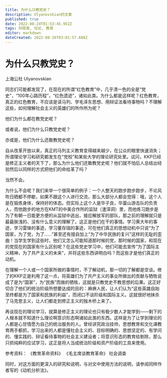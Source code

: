 ```yaml
---
title: 为什么只教党史？
description: Ulyanovskian的文章
published: true
date: 2022-08-24T01:53:45.952Z
tags: 时政类, 社论, 教育
editor: markdown
dateCreated: 2022-08-16T03:01:57.688Z
---
```


# 为什么只教党史？
上海公社 Ulyanovskian

同志们可能都发现了，在现在的所谓“红色教育”中，几乎清一色的全是“党史”，“100年心路历程”，“红色遗迹”，诸如此类。为什么都是这样呢？红色教育，真正的红色教育，不应该是读马列、学毛泽东思想、用辩证法看待事物吗？不理解这些，如何理解社会主义的英雄们的所作所为呢？

他们为什么都在教党史呢？

或者说，他们为什么只教党史呢？

亦或是，他们为什么还敢教党史呢？

自从改革开放以来，真正的马列主义教育变得越来越少，在公众的眼里快速消失；所谓理论学习和研究都发生在“党校”和某些大学的理论研究处里。试问，KKP已经是修正主义者的天下了，那么为什么他们还敢教党史呢？他们就不怕后人总结出经验然后以同样的方式把他们的命给革了吗？

当然不会。

为什么不会呢？我们来举一个很简单的例子：一个人整天的跑步跑步跑步，不论风吹日晒都不停歇，如果不跟这个人进行交流，那么大部分人都会觉得：哦，这个人是在锻炼身体，保持好的体态。但实际上这个人是华子良，华蓥山游击队的负责人，而他跑步的地方在KMT的中美合作所的监狱（渣滓洞）里，而他练习跑步是为了有朝一日能更方便的从监狱中逃出，接应解放军的部队，那之前的理解就只是最最肤浅的、没有什么意义的理解了。这正是他们在干的事情。学习黄大年的事迹，学习雷锋的事迹，学习董存瑞的事迹，可在他们真正的思想动机中只说“为了国家，为了党，为了……”甚至还有擅自加上“为了中华民族的复兴”这样的无耻的歪曲！当学生学到这些时，他们又怎么可能知道那时候的党，那时候的国家，和现在的党现在的国家有什么区别呢？在这些党史学习中，他们可能去宣传“为了国际主义精神，为了共产主义的未来”，并将这些东西讲明白吗？而这些才是他们真正的动机。

在理解一个人或一个国家所做的事情时，不了解动机，那一切的了解都是空谈。修了的KKP正是利用了这一点，将英雄们为了共产主义的事业所做出的贡献与牺牲说成了是为“国家”，为“民族”而做的牺牲，这就是只教党史不教思想的后果。这正好切合了他们的统治阶级所想要达成的目的：麻痹人民，让人们认为“这些英雄自始至终都是为了国家和民族的利益”，而闭口不谈阶级和国际主义。这就很好地抹杀了马克思主义，让人们都走到修正主义的独木桥上来了。

再谈现在的理论学习，就算是修正主义的理论也只有极少数人才能学到——剩下的人根本就不知道什么理论啊意识形态啊诸如此类的东西。这样是为了让学到理论的人都是心甘情愿为自己的统治服务的人。曾经讲究政治挂帅，思想教育和文化课教育两手都抓，学习出来的人都是懂社会主义的、目标明确的、思想坚定的、有学问的、懂实践的、辩证看待事物的社会主义建设者；将意识形态的教育给剔除，那么只抓纯粹的应试学习，这正是将人当成统治阶级和资产阶级的工具来使用。

参考资料：
《教育革命资料》
《毛主席谈教育革命》
社会调查

同时，对这方面的更深入的研究和说明，与对文中使用方法的说明，请参阅同样作者写的《动机分析法》。

